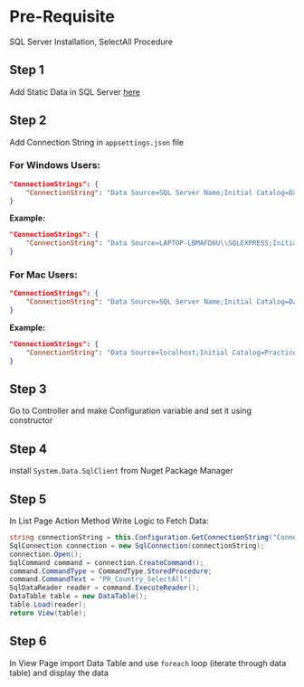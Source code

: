 # Pre-Requisite

SQL Server Installation, SelectAll Procedure

## Step 1

Add Static Data in SQL Server [here](https://codeshare.io/ar)

## Step 2

Add Connection String in `appsettings.json` file

### For Windows Users:

```json
"ConnectionStrings": {
    "ConnectionString": "Data Source=SQL Server Name;Initial Catalog=DatabaseName;Integrated Security=true;"
}
```

**Example:**

```json
"ConnectionStrings": {
    "ConnectionString": "Data Source=LAPTOP-LBMAFD6U\\SQLEXPRESS;Initial Catalog=StudentMaster;Integrated Security=true;"
}
```

### For Mac Users:

```json
"ConnectionStrings": {
    "ConnectionString": "Data Source=SQL Server Name;Initial Catalog=DatabaseName;User id=userID ; password=Password;"
}
```

**Example:**

```json
"ConnectionStrings": {
    "ConnectionString": "Data Source=localhost;Initial Catalog=Practice;User id=SA ; password=MyStrongPass123;"
}
```

## Step 3

Go to Controller and make Configuration variable and set it using constructor

## Step 4

install `System.Data.SqlClient` from Nuget Package Manager

## Step 5

In List Page Action Method Write Logic to Fetch Data:

```csharp
string connectionString = this.Configuration.GetConnectionString("ConnectionString");
SqlConnection connection = new SqlConnection(connectionString);
connection.Open();
SqlCommand command = connection.CreateCommand();
command.CommandType = CommandType.StoredProcedure;
command.CommandText = "PR_Country_SelectAll";
SqlDataReader reader = command.ExecuteReader();
DataTable table = new DataTable();
table.Load(reader);
return View(table);
```

## Step 6

In View Page import Data Table and use `foreach` loop (iterate through data table) and display the data
